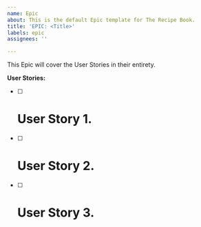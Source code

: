 ```yaml
---
name: Epic
about: This is the default Epic template for The Recipe Book.
title: 'EPIC: <Title>'
labels: epic
assignees: ''

---
```


This Epic will cover the **<CATEGORY OF USER STORIES COVERED BY THIS EPIC>** User Stories in their entirety.

**User Stories:**
- [ ] # User Story 1.
- [ ] # User Story 2.
- [ ] # User Story 3.
